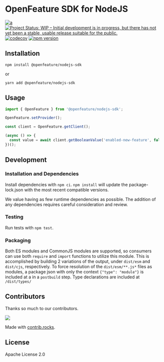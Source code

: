 # OpenFeature SDK for NodeJS

[![a](https://img.shields.io/badge/slack-%40cncf%2Fopenfeature-brightgreen?style=flat&logo=slack)](https://cloud-native.slack.com/archives/C0344AANLA1)
[![Project Status: WIP – Initial development is in progress, but there has not yet been a stable, usable release suitable for the public.](https://www.repostatus.org/badges/latest/wip.svg)]()
[![codecov](https://codecov.io/gh/open-feature/node-sdk/branch/main/graph/badge.svg?token=3DC5XOEHMY)](https://codecov.io/gh/open-feature/node-sdk)
[![npm version](https://badge.fury.io/js/@openfeature%2Fnodejs-sdk.svg)](https://badge.fury.io/js/@openfeature%2Fnodejs-sdk)

## Installation

```shell
npm install @openfeature/nodejs-sdk
```

or

```shell
yarn add @openfeature/nodejs-sdk
```

## Usage

```typescript
import { OpenFeature } from '@openfeature/nodejs-sdk';

OpenFeature.setProvider();

const client = OpenFeature.getClient();

(async () => {
  const value = await client.getBooleanValue('enabled-new-feature', false);
})();
```

## Development

### Installation and Dependencies

Install dependencies with `npm ci`. `npm install` will update the package-lock.json with the most recent compatible versions.

We value having as few runtime dependencies as possible. The addition of any dependencies requires careful consideration and review.

### Testing

Run tests with `npm test`.

### Packaging

Both ES modules and CommonJS modules are supported, so consumers can use both `require` and `import` functions to utilize this module. This is accomplished by building 2 variations of the output, under `dist/esm` and `dist/cjs`, respectively. To force resolution of the `dist/esm/**.js*` files as modules, a package json with only the context `{"type": "module"}` is included at a in a `postbuild` step. Type declarations are included at `/dist/types/`

## Contributors

Thanks so much to our contributors.

<a href="https://github.com/open-feature/node-sdk/graphs/contributors">
  <img src="https://contrib.rocks/image?repo=open-feature/node-sdk" />
</a>

Made with [contrib.rocks](https://contrib.rocks).

## License

Apache License 2.0
